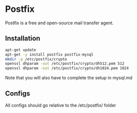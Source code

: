 Postfix
=======
Postfix is a free and open-source mail transfer agent.

Installation
------------
```sh
apt-get update
apt-get -y install postfix postfix-mysql
mkdir -p /etc/postfix/crypto
openssl dhparam -out /etc/postfix/crypto/dh512.pem 512
openssl dhparam -out /etc/postfix/crypto/dh1024.pem 1024
```

Note that you will also have to complete the setup in mysql.md

Configs
-------
All configs should go relative to the /etc/postfix/ folder
